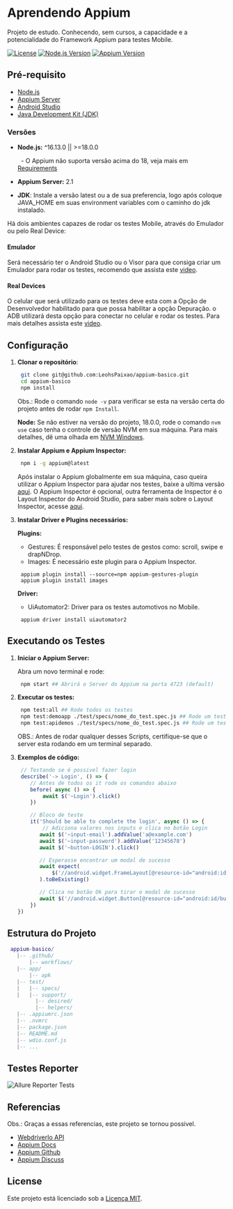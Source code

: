 # Aprendendo Appium

Projeto de estudo.
Conhecendo, sem cursos, a capacidade e a potencialidade do Framework Appium para testes Mobile.

[![License](https://img.shields.io/badge/License-MIT-blue.svg)](LICENSE)
[![Node.js Version](https://img.shields.io/badge/Node.js-%3E=18.0.0-brightgreen.svg)](https://nodejs.org/)
[![Appium Version](https://img.shields.io/badge/Appium-%3E=2.1-brightgreen.svg)](http://appium.io/)

## Pré-requisito

- [Node.js](https://nodejs.org/en/download/current)
- [Appium Server](https://appium.io/docs/en/2.1/quickstart/install/)
- [Android Studio](https://developer.android.com/studio?hl=pt-br)
- [Java Development Kit (JDK)](https://www.oracle.com/br/java/technologies/downloads/#jdk21-windows)

### Versões

- **Node.js:** ^16.13.0 || >=18.0.0

    - O Appium não suporta versão acima do 18, veja mais em [Requirements](https://appium.io/docs/en/2.1/intro/requirements/)

- **Appium Server:** 2.1

- **JDK**: Instale a versão latest ou a de sua preferencia, logo após coloque JAVA_HOME em suas environment variables com o caminho do jdk instalado.

Há dois ambientes capazes de rodar os testes Mobile, através do Emulador ou pelo Real Device:

#### **Emulador**

Será necessário ter o Android Studio ou o Visor para que consiga criar um Emulador para rodar os testes, recomendo que assista este [video](https://www.youtube.com/watch?v=N5ALlkXOowI).

#### **Real Devices**

O celular que será utilizado para os testes deve esta com a Opção de Desenvolvedor habilitado para que possa habilitar a opção Depuração. o ADB utilizará desta opção para conectar no celular e rodar os testes. Para mais detalhes assista este [video](https://www.youtube.com/watch?v=3vcq2RDhwoc).

## Configuração

1. **Clonar o repositório**:

   ```bash
    git clone git@github.com:LeohsPaixao/appium-basico.git
    cd appium-basico
    npm install
   ```

    Obs.: Rode o comando ```node -v``` para verificar se esta na versão certa do projeto antes de rodar  ```npm Install```.

    **Node:** Se não estiver na versão do projeto, 18.0.0, rode o comando ```nvm use``` caso tenha o controle de versão NVM em sua máquina. Para mais detalhes, dê uma olhada em [NVM Windows](https://learn.microsoft.com/pt-br/windows/dev-environment/javascript/nodejs-on-windows).

2. **Instalar Appium e Appium Inspector:**

   ```bash
    npm i -g appium@latest
   ```

    Após instalar o Appium globalmente em sua máquina, caso queira utilizar o Appium Inspector para ajudar nos testes, baixe a ultima versão [aqui](https://github.com/appium/appium-inspector/releases/tag/v2023.11.1). O Appium Inspector é opcional, outra ferramenta de Inspector é o Layout Inspector do Android Studio, para saber mais sobre o Layout Inspector, acesse [aqui](https://developer.android.com/studio/debug/layout-inspector?hl=pt-br).

3. **Instalar Driver e Plugins necessários:**

    **Plugins:**

      - Gestures: É responsável pelo testes de gestos como: scroll, swipe e drapNDrop.
      - Images: É necessário este plugin para o Appium Inspector.

   ```shell
    appium plugin install --source=npm appium-gestures-plugin
    appium plugin install images
   ```

    **Driver:**

      - UiAutomator2: Driver para os testes automotivos no Mobile.

   ```shell
    appium driver install uiautomator2
   ```

## Executando os Testes

1. **Iniciar o Appium Server:**

    Abra um novo terminal e rode:

   ```bash
    npm start ## Abrirá o Server do Appium na porta 4723 (default)
   ```

2. **Executar os testes:**

   ```bash
    npm test:all ## Rode todos os testes
    npm test:demoapp ./test/specs/nome_do_test.spec.js ## Rode um teste especifico do App DemoApp
    npm test:apidemos ./test/specs/nome_do_test.spec.js ## Rode um teste especifico do App ProductApp
   ```

   OBS.: Antes de rodar qualquer desses Scripts, certifique-se que o server esta rodando em um terminal separado.

3. **Exemplos de código:**

    ```javascript
     // Testando se é possivel fazer login
     describe('-> Login', () => {
        // Antes de todos os it rode os comandos abaixo
        before( async () => {
            await $('~Login').click()
        })

        // Bloco de teste
        it('Should be able to complete the login', async () => {
            // Adiciona valores nos inputs e clica no botão Login
           await $('~input-email').addValue('a@example.com')
           await $('~input-password').addValue('12345678')
           await $('~button-LOGIN').click()

           // Esperasse encontrar um modal de sucesso
           await expect(
               $('//android.widget.FrameLayout[@resource-id="android:id/content"]')
           ).toBeExisting()

           // Clica no botão Ok para tirar o modal de sucesso
           await $('//android.widget.Button[@resource-id="android:id/button1"]').click()
        })
    })
    ```

## Estrutura do Projeto

   ```lua
    appium-basico/
      |-- .github/
          |-- workflows/
      |-- app/
          |-- apk
      |-- test/
      |   |-- specs/
      |   |-- support/
            |-- desired/
            |-- helpers/
      |-- .appiumrc.json
      |-- .nvmrc
      |-- package.json
      |-- README.md
      |-- wdio.conf.js
      |-- ...
   ```

## Testes Reporter

![Allure Reporter Tests](https://github.com/LeohsPaixao/appium-basico/assets/42840902/34fff641-9ff1-4398-8839-35ede61df3d0)

## Referencias

   Obs.: Graças a essas referencias, este projeto se tornou possivel.

- [WebdriverIo API](https://webdriver.io/docs/api)
- [Appium Docs](https://appium.io/docs/en/2.1/)
- [Appium Github](https://github.com/appium/appium)
- [Appium Discuss](https://discuss.appium.io/)

## License

Este projeto está licenciado sob a [Licença MIT](LICENSE).
